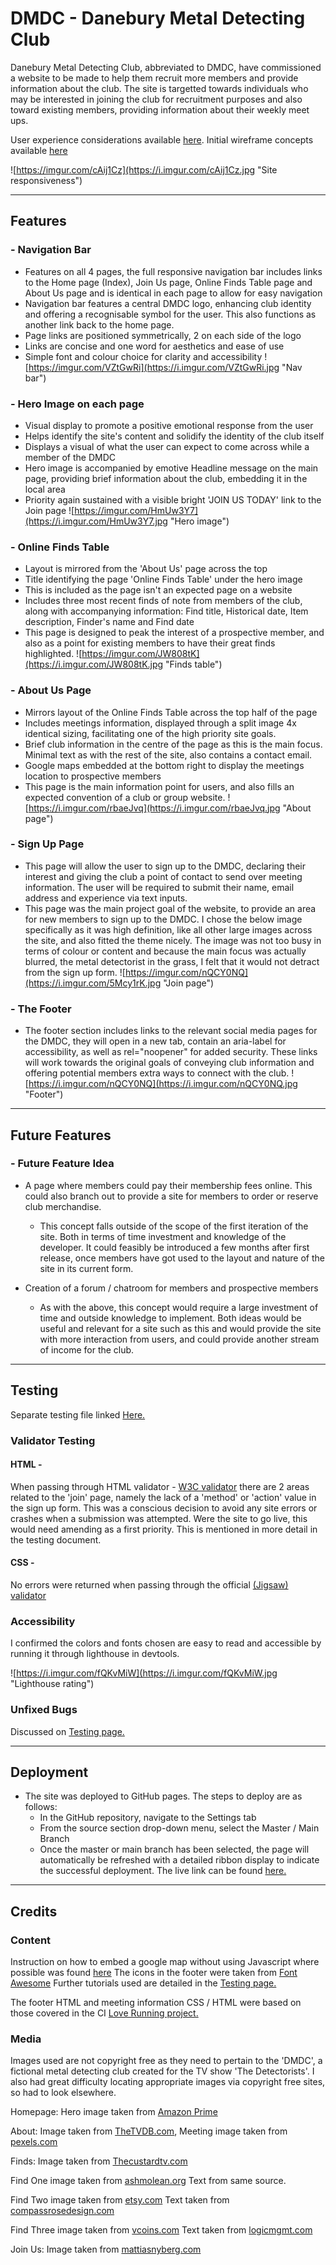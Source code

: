 # DMDC - Danebury Metal Detecting Club
Danebury Metal Detecting Club, abbreviated to DMDC, have commissioned a website to be made to help them recruit more members and provide information about the club. The site is targetted towards individuals who may be interested in joining the club for recruitment purposes and also toward existing members, providing information about their weekly meet ups.

User experience considerations available [here](https://github.com/CMecrow/CM-Project-1/blob/main/docs/DMDC_UX_1.pdf).
Initial wireframe concepts available [here](https://github.com/CMecrow/CM-Project-1/blob/main/docs/DMDC_Wireframes.pdf)

![https://imgur.com/cAij1Cz](https://i.imgur.com/cAij1Cz.jpg "Site responsiveness")

---

## Features
### - Navigation Bar
- Features on all 4 pages, the full responsive navigation bar includes links to the Home page (Index), Join Us page, Online Finds Table page and About Us page and is identical in each page to allow for easy navigation
- Navigation bar features a central DMDC logo, enhancing club identity and offering a recognisable symbol for the user. This also functions as another link back to the home page.
- Page links are positioned symmetrically, 2 on each side of the logo
- Links are concise and one word for aesthetics and ease of use
- Simple font and colour choice for clarity and accessibility
![https://imgur.com/VZtGwRi](https://i.imgur.com/VZtGwRi.jpg "Nav bar")
### - Hero Image on each page
- Visual display to promote a positive emotional response from the user
- Helps identify the site's content and solidify the identity of the club itself
- Displays a visual of what the user can expect to come across while a member of the DMDC
- Hero image is accompanied by emotive Headline message on the main page, providing brief information about the club, embedding it in the local area
- Priority again sustained with a visible bright 'JOIN US TODAY' link to the Join page
![https://imgur.com/HmUw3Y7](https://i.imgur.com/HmUw3Y7.jpg "Hero image")
### - Online Finds Table
- Layout is mirrored from the 'About Us' page across the top
- Title identifying the page 'Online Finds Table' under the hero image
- This is included as the page isn't an expected page on a website
- Includes three most recent finds of note from members of the club, along with accompanying information: Find title, Historical date, Item description, Finder's name and Find date
- This page is designed to peak the interest of a prospective member, and also as a point for existing members to have their great finds highlighted.
![https://imgur.com/JW808tK](https://i.imgur.com/JW808tK.jpg "Finds table")
### - About Us Page
- Mirrors layout of the Online Finds Table across the top half of the page
- Includes meetings information, displayed through a split image 4x identical sizing, facilitating one of the high priority site goals.
- Brief club information in the centre of the page as this is the main focus. Minimal text as with the rest of the site, also contains a contact email.
- Google maps embedded at the bottom right to display the meetings location to prospective members
- This page is the main information point for users, and also fills an expected convention of a club or group website.
![https://i.imgur.com/rbaeJvq](https://i.imgur.com/rbaeJvq.jpg "About page")
### - Sign Up Page
- This page will allow the user to sign up to the DMDC, declaring their interest and giving the club a point of contact to send over meeting information. The user will be required to submit their name, email address and experience via text inputs.
- This page was the main project goal of the website, to provide an area for new members to sign up to the DMDC. I chose the below image specifically as it was high definition, like all other large images across the site, and also fitted the theme nicely. The image was not too busy in terms of colour or content and because the main focus was actually blurred, the metal detectorist in the grass, I felt that it would not detract from the sign up form.
![https://imgur.com/nQCY0NQ](https://i.imgur.com/5Mcy1rK.jpg "Join page")
### - The Footer
- The footer section includes links to the relevant social media pages for the DMDC, they will open in a new tab, contain an aria-label for accessibility, as well as rel="noopener" for added security. These links will work towards the original goals of conveying club information and offering potential members extra ways to connect with the club.
![https://i.imgur.com/nQCY0NQ](https://i.imgur.com/nQCY0NQ.jpg "Footer")

---

## Future Features

### - Future Feature Idea
- A page where members could pay their membership fees online. This could also branch out to provide a site for members to order or reserve club merchandise.
  - This concept falls outside of the scope of the first iteration of the site. Both in terms of time investment and knowledge of the developer. It could feasibly be introduced a few months after first release, once members have got used to the layout and nature of the site in its current form.

- Creation of a forum / chatroom for members and prospective members
  - As with the above, this concept would require a large investment of time and outside knowledge to implement. Both ideas would be useful and relevant for a site such as this and would provide the site with more interaction from users, and could provide another stream of income for the club.

---

## Testing

Separate testing file linked [Here.](https://github.com/CMecrow/CM-Project-1/blob/main/docs/Testing.md)

### Validator Testing
#### HTML - 
When passing through HTML validator - [W3C validator](https://validator.w3.org/nu/) there are 2 areas related to the 'join' page, namely the lack of a 'method' or 'action' value in the sign up form. This was a conscious decision to avoid any site errors or crashes when a submission was attempted. Were the site to go live, this would need amending as a first priority. This is mentioned in more detail in the testing document.
#### CSS -
No errors were returned when passing through the official [(Jigsaw) validator](https://jigsaw.w3.org/css-validator/)
### Accessibility
I confirmed the colors and fonts chosen are easy to read and accessible by running it through lighthouse in devtools.

![https://i.imgur.com/fQKvMiW](https://i.imgur.com/fQKvMiW.jpg "Lighthouse rating")

### Unfixed Bugs

Discussed on [Testing page.](https://github.com/CMecrow/CM-Project-1/blob/main/docs/Testing.md)

---

## Deployment
  
- The site was deployed to GitHub pages. The steps to deploy are as follows:
  - In the GitHub repository, navigate to the Settings tab
  - From the source section drop-down menu, select the Master / Main Branch
  - Once the master or main branch has been selected, the page will automatically be refreshed with a detailed ribbon display to indicate the successful deployment.
The live link can be found [here.](https://cmecrow.github.io/CM-Project-1/index.html)

---

## Credits

### Content

Instruction on how to embed a google map without using Javascript where possible was found [here](https://blog.duda.co/responsive-google-maps-for-your-website)
The icons in the footer were taken from [Font Awesome](https://fontawesome.com/)
Further tutorials used are detailed in the [Testing page.](https://github.com/CMecrow/CM-Project-1/blob/main/docs/Testing.md)

The footer HTML and meeting information CSS / HTML were based on those covered in the CI [Love Running project.](https://github.com/CMecrow/love-running)

### Media

Images used are not copyright free as they need to pertain to the 'DMDC', a fictional metal detecting club created for the TV show 'The Detectorists'. I also had great difficulty locating appropriate images via copyright free sites, so had to look elsewhere.

Homepage: Hero image taken from [Amazon Prime](https://www.primevideo.com/detail/Detectorists-BBC-Series/0U8H58N2QNJJEJVNO91MDGUPVT)

About: Image taken from [TheTVDB.com](https://thetvdb.com/series/detectorists), Meeting image taken from [pexels.com](https://www.pexels.com/photo/green-grass-field-1574547/)

Finds: Image taken from [Thecustardtv.com](https://www.thecustardtv.com/2017/12/detectorists-well-miss-this-gentle.html)

Find One image taken from [ashmolean.org](https://www.ashmolean.org/alfred-jewel#/) Text from same source.

Find Two image taken from [etsy.com](https://www.etsy.com/listing/209330555/4-collectable-victorian-and-edwardian) Text taken from [compassrosedesign.com](https://www.compassrosedesign.com/pages/history-of-buttons)

Find Three image taken from [vcoins.com](https://www.vcoins.com/en/stores/educational_coin_company/55/product/great_britain_medalets_victorian_and_edwardian_a_lot_of_7_items/1151252/Default.aspx) Text taken from [logicmgmt.com](https://logicmgmt.com/1876/living/money.htm)

Join Us: Image taken from [mattiasnyberg.com](http://mattiasnyberg.com/portfolio/detectorists)
